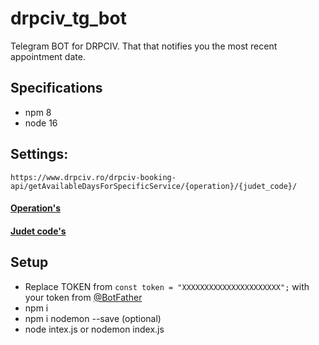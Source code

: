 # drpciv_tg_bot
Telegram BOT for DRPCIV. That that notifies you the most recent appointment date.

## Specifications
* npm 8
* node 16

## Settings:
` https://www.drpciv.ro/drpciv-booking-api/getAvailableDaysForSpecificService/{operation}/{judet_code}/ `

#### [Operation's](https://www.drpciv.ro/drpciv-booking-api/operations/)
#### [Judet code's](https://www.drpciv.ro/drpciv-booking-api/counties)

## Setup
- Replace TOKEN from `const token = "XXXXXXXXXXXXXXXXXXXXXX";` with your token from [@BotFather](https://t.me/BotFather)
- npm i
- npm i nodemon --save  (optional)
- node intex.js or nodemon index.js 
